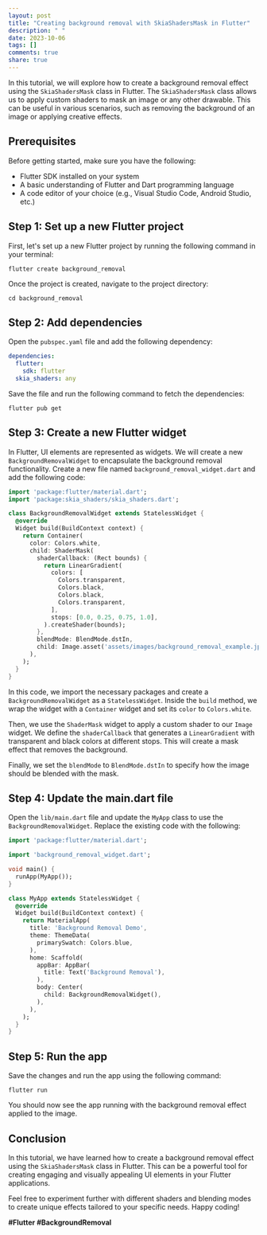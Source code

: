 ```yaml
---
layout: post
title: "Creating background removal with SkiaShadersMask in Flutter"
description: " "
date: 2023-10-06
tags: []
comments: true
share: true
---
```


In this tutorial, we will explore how to create a background removal effect using the `SkiaShadersMask` class in Flutter. The `SkiaShadersMask` class allows us to apply custom shaders to mask an image or any other drawable. This can be useful in various scenarios, such as removing the background of an image or applying creative effects.

## Prerequisites

Before getting started, make sure you have the following:

- Flutter SDK installed on your system
- A basic understanding of Flutter and Dart programming language
- A code editor of your choice (e.g., Visual Studio Code, Android Studio, etc.)

## Step 1: Set up a new Flutter project

First, let's set up a new Flutter project by running the following command in your terminal:

```flutter create background_removal```

Once the project is created, navigate to the project directory:

```cd background_removal```

## Step 2: Add dependencies

Open the `pubspec.yaml` file and add the following dependency:

```yaml
dependencies:
  flutter:
    sdk: flutter
  skia_shaders: any
```

Save the file and run the following command to fetch the dependencies:

```flutter pub get```

## Step 3: Create a new Flutter widget

In Flutter, UI elements are represented as widgets. We will create a new `BackgroundRemovalWidget` to encapsulate the background removal functionality. Create a new file named `background_removal_widget.dart` and add the following code:

```dart
import 'package:flutter/material.dart';
import 'package:skia_shaders/skia_shaders.dart';

class BackgroundRemovalWidget extends StatelessWidget {
  @override
  Widget build(BuildContext context) {
    return Container(
      color: Colors.white,
      child: ShaderMask(
        shaderCallback: (Rect bounds) {
          return LinearGradient(
            colors: [
              Colors.transparent,
              Colors.black,
              Colors.black,
              Colors.transparent,
            ],
            stops: [0.0, 0.25, 0.75, 1.0],
          ).createShader(bounds);
        },
        blendMode: BlendMode.dstIn,
        child: Image.asset('assets/images/background_removal_example.jpg'),
      ),
    );
  }
}
```

In this code, we import the necessary packages and create a `BackgroundRemovalWidget` as a `StatelessWidget`. Inside the `build` method, we wrap the widget with a `Container` widget and set its `color` to `Colors.white`.

Then, we use the `ShaderMask` widget to apply a custom shader to our `Image` widget. We define the `shaderCallback` that generates a `LinearGradient` with transparent and black colors at different stops. This will create a mask effect that removes the background.

Finally, we set the `blendMode` to `BlendMode.dstIn` to specify how the image should be blended with the mask.

## Step 4: Update the main.dart file

Open the `lib/main.dart` file and update the `MyApp` class to use the `BackgroundRemovalWidget`. Replace the existing code with the following:

```dart
import 'package:flutter/material.dart';

import 'background_removal_widget.dart';

void main() {
  runApp(MyApp());
}

class MyApp extends StatelessWidget {
  @override
  Widget build(BuildContext context) {
    return MaterialApp(
      title: 'Background Removal Demo',
      theme: ThemeData(
        primarySwatch: Colors.blue,
      ),
      home: Scaffold(
        appBar: AppBar(
          title: Text('Background Removal'),
        ),
        body: Center(
          child: BackgroundRemovalWidget(),
        ),
      ),
    );
  }
}
```

## Step 5: Run the app

Save the changes and run the app using the following command:

```flutter run```

You should now see the app running with the background removal effect applied to the image.

## Conclusion

In this tutorial, we have learned how to create a background removal effect using the `SkiaShadersMask` class in Flutter. This can be a powerful tool for creating engaging and visually appealing UI elements in your Flutter applications.

Feel free to experiment further with different shaders and blending modes to create unique effects tailored to your specific needs. Happy coding!

**#Flutter #BackgroundRemoval**